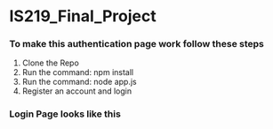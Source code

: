 # IS219_Final_Project

### To make this authentication page work follow these steps
1. Clone the Repo
2. Run the command: npm install
3. Run the command: node app.js
4. Register an account and login 

### Login Page looks like this
